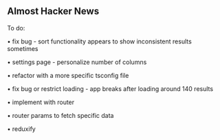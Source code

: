 ## Almost Hacker News

<p>To do:</p>
<p>• fix bug - sort functionality appears to show inconsistent results sometimes</p>
<p>• settings page - personalize number of columns</p>
<p>• refactor with a more specific tsconfig file</p>
<p>• fix bug or restrict loading - app breaks after loading around 140 results</p>
<p>• implement with router</p>
<p>• router params to fetch specific data</p>
<p>• reduxify<p>
